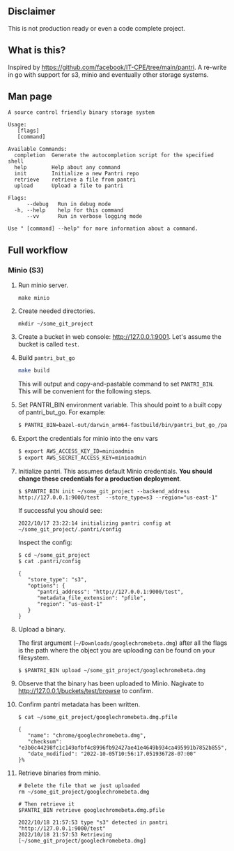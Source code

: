 ## **Disclaimer**

This is not production ready or even a code complete project.

## What is this?

Inspired by https://github.com/facebook/IT-CPE/tree/main/pantri. A re-write in go with support for s3, minio and eventually other storage systems.

## Man page

```
A source control friendly binary storage system

Usage:
   [flags]
   [command]

Available Commands:
  completion  Generate the autocompletion script for the specified shell
  help        Help about any command
  init        Initialize a new Pantri repo
  retrieve    retrieve a file from pantri
  upload      Upload a file to pantri

Flags:
      --debug   Run in debug mode
  -h, --help    help for this command
      --vv      Run in verbose logging mode

Use " [command] --help" for more information about a command.
```

## Full workflow

### Minio (S3)

1. Run minio server.
   ```shell
   make minio
   ```

1. Create needed directories.
   ```shell
   mkdir ~/some_git_project
   ```

1. Create a bucket in web console: http://127.0.0.1:9001. Let's assume the bucket is called `test`.

1. Build `pantri_but_go`

   ```bash
   make build
   ```

   This will output and copy-and-pastable command to set `PANTRI_BIN`. This will be convenient for the following steps.

1. Set PANTRI_BIN environment variable. This should point to a built copy of pantri_but_go. For example:

   ```bash
   $ PANTRI_BIN=bazel-out/darwin_arm64-fastbuild/bin/pantri_but_go_/pantri_but_go
   ```

1. Export the credentials for minio into the env vars

   ```bash
   $ export AWS_ACCESS_KEY_ID=minioadmin
   $ export AWS_SECRET_ACCESS_KEY=minioadmin
   ```

1. Initialize pantri. This assumes default Minio credentials. **You should change these credentials for a production deployment**.

   ```shell
   $ $PANTRI_BIN init ~/some_git_project --backend_address http://127.0.0.1:9000/test  --store_type=s3 --region="us-east-1"
   ```
   If successful you should see:
   ```
   2022/10/17 23:22:14 initializing pantri config at ~/some_git_project/.pantri/config
   ```

   Inspect the config:
   ```shell
   $ cd ~/some_git_project
   $ cat .pantri/config
   ```

   ```
   {
      "store_type": "s3",
      "options": {
         "pantri_address": "http://127.0.0.1:9000/test",
         "metadata_file_extension": "pfile",
         "region": "us-east-1"
      }
   }
   ```

1. Upload a binary.

   The first argument (`~/Downloads/googlechromebeta.dmg`) after all the flags is the path where the object you are uploading can be found on your filesystem.

   ```shell
   $ $PANTRI_BIN upload ~/some_git_project/googlechromebeta.dmg
   ```

1. Observe that the binary has been uploaded to Minio. Nagivate to http://127.0.0.1/buckets/test/browse to confirm.

1. Confirm pantri metadata has been written.
   ```shell
   $ cat ~/some_git_project/googlechromebeta.dmg.pfile
   ```

   ```
   {
      "name": "chrome/googlechromebeta.dmg",
      "checksum": "e3b0c44298fc1c149afbf4c8996fb92427ae41e4649b934ca495991b7852b855",
      "date_modified": "2022-10-05T10:56:17.051936728-07:00"
   }%
   ```

1. Retrieve binaries from minio.

   ```shell
   # Delete the file that we just uploaded
   rm ~/some_git_project/googlechromebeta.dmg

   # Then retrieve it
   $PANTRI_BIN retrieve googlechromebeta.dmg.pfile

   2022/10/18 21:57:53 type "s3" detected in pantri "http://127.0.0.1:9000/test"
   2022/10/18 21:57:53 Retrieving [~/some_git_project/googlechromebeta.dmg]
   ```

